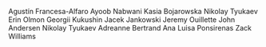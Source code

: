 Agustín Francesa-Alfaro
Ayoob Nabwani
Kasia Bojarowska
Nikolay Tyukaev
Erin Olmon
Georgii Kukushin
Jacek Jankowski
Jeremy Ouillette
John Andersen
Nikolay Tyukaev
Adreanne Bertrand
Ana Luisa Ponsirenas
Zack Williams